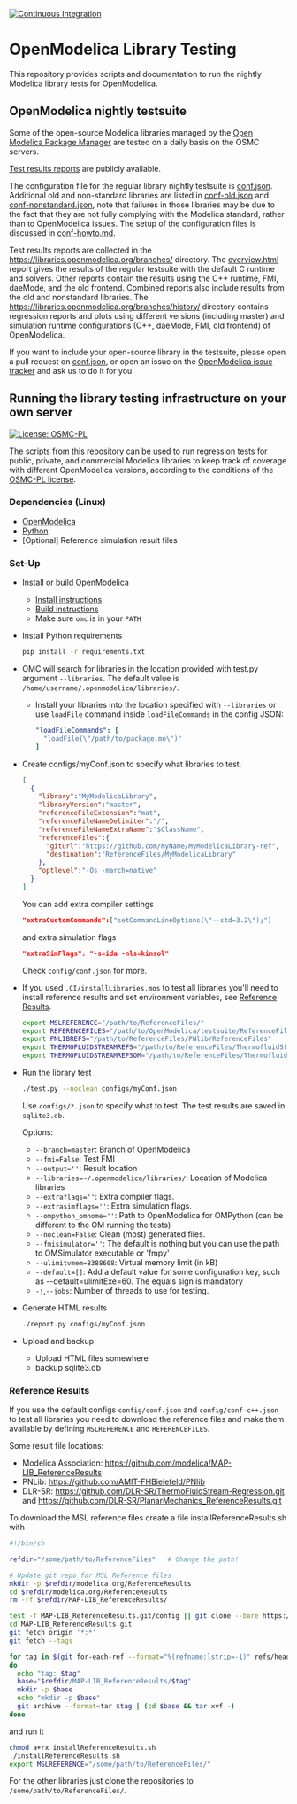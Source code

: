 [![Continuous Integration](https://github.com/OpenModelica/OpenModelicaLibraryTesting/actions/workflows/test.yml/badge.svg)](https://github.com/OpenModelica/OpenModelicaLibraryTesting/actions/workflows/test.yml)

# OpenModelica Library Testing

This repository provides scripts and documentation to run the nightly Modelica library tests for OpenModelica.

## OpenModelica nightly testsuite

Some of the open-source Modelica libraries managed by the [Open Modelica Package Manager](https://github.com/OpenModelica/OMPackageManager) are tested on a daily basis on the OSMC servers. 

[Test results reports](testresults.md#open-source-modelica-library-testing-using-openmodelica) are publicly available.

The configuration file for the regular library nightly testsuite is [conf.json](configs/conf.json). Additional old and non-standard libraries are listed in [conf-old.json](configs/conf-old.json) and [conf-nonstandard.json](configs/conf-nonstandard.json), note that failures in those libraries may be due to the fact that they are not fully complying with the Modelica standard, rather than to OpenModelica issues. The setup of the configuration files is discussed in [conf-howto.md](conf-howto.md).

Test results reports are collected in the https://libraries.openmodelica.org/branches/ directory. The [overview.html](https://libraries.openmodelica.org/branches/overview.html) report gives the results of the regular testsuite with the default C runtime and solvers. Other reports contain the results using the C++ runtime, FMI, daeMode, and the old frontend. Combined reports also include results from the old and nonstandard libraries. The https://libraries.openmodelica.org/branches/history/ directory contains regression reports and plots using different versions (including master) and simulation runtime configurations (C++, daeMode, FMI, old frontend) of OpenModelica.

If you want to include your open-source library in the testsuite, please open a pull request on [conf.json](configs/conf.json), or open an issue on the [OpenModelica issue tracker](https://github.com/OpenModelica/OpenModelica/issues/new/choose) and ask us to do it for you.

## Running the library testing infrastructure on your own server
[![License: OSMC-PL](https://img.shields.io/badge/license-OSMC--PL-lightgrey.svg)](OSMC-License.txt)

The scripts from this repository can be used to run regression tests for public, private, and commercial Modelica libraries to keep track of coverage with different OpenModelica versions, according to the conditions of the [OSMC-PL license](OSMC-License.txt).

### Dependencies (Linux)
- [OpenModelica](https://openmodelica.org)
- [Python](https://www.python.org/)
- [Optional] Reference simulation result files


### Set-Up

- Install or build OpenModelica
  - [Install instructions](https://openmodelica.org/download/download-linux)
  - [Build instructions](https://github.com/OpenModelica/OpenModelica#readme)
  - Make sure `omc` is in your `PATH`
- Install Python requirements
  ```bash
  pip install -r requirements.txt
  ```
- OMC will search for libraries in the location provided with test.py argument `--libraries`.
  The default value is `/home/username/.openmodelica/libraries/`.
  - Install your libraries into the location specified with `--libraries`
    or use `loadFile` command inside `loadFileCommands` in the config JSON:
    ```yml
    "loadFileCommands": [
      "loadFile(\"/path/to/package.mo\")"
    ]
    ```
- Create configs/myConf.json to specify what libraries to test.
  ```json
  [
    {
      "library":"MyModelicaLibrary",
      "libraryVersion":"master",
      "referenceFileExtension":"mat",
      "referenceFileNameDelimiter":"/",
      "referenceFileNameExtraName":"$ClassName",
      "referenceFiles":{
        "giturl":"https://github.com/myName/MyModelicaLibrary-ref",
        "destination":"ReferenceFiles/MyModelicaLibrary"
      },
      "optlevel":"-Os -march=native"
    }
  ]
  ```

  You can add extra compiler settings

  ```json
  "extraCustomCommands":["setCommandLineOptions(\"--std=3.2\");"]
  ```
  and extra simulation flags

  ```json
  "extraSimFlags": "-s=ida -nls=kinsol"
  ```

  Check `config/conf.json` for more.
- If you used `.CI/installLibraries.mos` to test all libraries you'll need to install reference results and set environment variables, see [Reference Results](#reference-results).
  ```bash
  export MSLREFERENCE="/path/to/ReferenceFiles/"
  export REFERENCEFILES="/path/to/OpenModelica/testsuite/ReferenceFiles"
  export PNLIBREFS="/path/to/ReferenceFiles/PNlib/ReferenceFiles"
  export THERMOFLUIDSTREAMREFS="/path/to/ReferenceFiles/ThermofluidStream-main-regression/ReferenceData"
  export THERMOFLUIDSTREAMREFSOM="/path/to/ReferenceFiles/ThermofluidStream-OM-regression/ReferenceData"
  ```

- Run the library test
  ```bash
  ./test.py --noclean configs/myConf.json
  ```
  Use `configs/*.json` to specify what to test.
  The test results are saved in `sqlite3.db`.

  Options:
    - `--branch=master`: Branch of OpenModelica
    - `--fmi=False`: Test FMI
    - `--output=''`: Result location
    - `--libraries=~/.openmodelica/libraries/`: Location of Modelica libraries
    - `--extraflags=''`: Extra compiler flags.
    - `--extrasimflags=''`: Extra simulation flags.
    - `--ompython_omhome=''`: Path to OpenModelica for OMPython (can be different to the OM running the tests)
    - `--noclean=False`: Clean (most) generated files.
    - `--fmisimulator=''`: The default is nothing but you can use the path to OMSimulator executable or 'fmpy'
    - `--ulimitvmem=8388608`: Virtual memory limit (in kB)
    - `--default=[]`: Add a default value for some configuration key, such as --default=ulimitExe=60. The equals sign is mandatory
    - `-j`,`--jobs`: Number of threads to use for testing.

- Generate HTML results
  ```bash
  ./report.py configs/myConf.json
  ```
- Upload and backup
  - Upload HTML files somewhere
  - backup sqlite3.db

### Reference Results

If you use the default configs `config/conf.json` and
`config/conf-c++.json` to test all libraries you need to
download the reference files and make them available by
defining `MSLREFERENCE` and `REFERENCEFILES`.

Some result file locations:
  - Modelica Association: https://github.com/modelica/MAP-LIB_ReferenceResults
  - PNLib: https://github.com/AMIT-FHBielefeld/PNlib
  - DLR-SR: https://github.com/DLR-SR/ThermoFluidStream-Regression.git and https://github.com/DLR-SR/PlanarMechanics_ReferenceResults.git


To download the MSL reference files create a file
installReferenceResults.sh with
```sh
#!/bin/sh

refdir="/some/path/to/ReferenceFiles"   # Change the path!

# Update git repo for MSL Reference files
mkdir -p $refdir/modelica.org/ReferenceResults
cd $refdir/modelica.org/ReferenceResults
rm -rf $refdir/MAP-LIB_ReferenceResults/

test -f MAP-LIB_ReferenceResults.git/config || git clone --bare https://github.com/modelica/MAP-LIB_ReferenceResults.git MAP-LIB_ReferenceResults.git
cd MAP-LIB_ReferenceResults.git
git fetch origin '*:*'
git fetch --tags

for tag in $(git for-each-ref --format="%(refname:lstrip=-1)" refs/heads/)
do
  echo "tag: $tag"
  base="$refdir/MAP-LIB_ReferenceResults/$tag"
  mkdir -p $base
  echo "mkdir -p $base"
  git archive --format=tar $tag | (cd $base && tar xvf -)
done
```

and run it
```bash
chmod a+rx installReferenceResults.sh
./installReferenceResults.sh
export MSLREFERENCE="/some/path/to/ReferenceFiles/"
```

For the other libraries just clone the repositories to `/some/path/to/ReferenceFiles/`.
